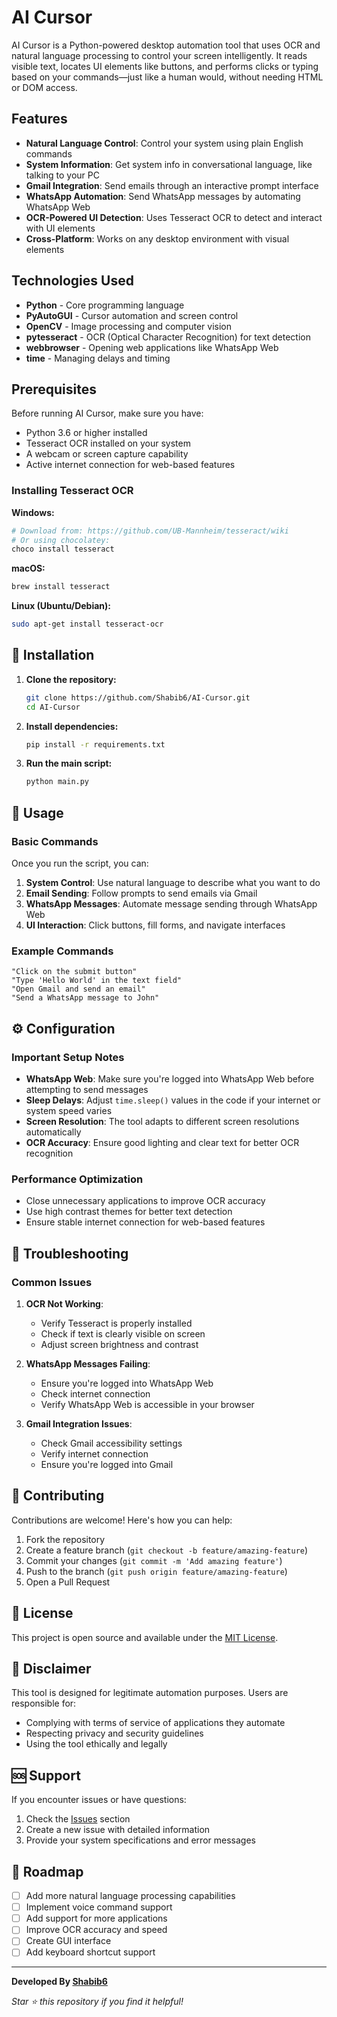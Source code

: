 # AI Cursor

AI Cursor is a Python-powered desktop automation tool that uses OCR and natural language processing to control your screen intelligently. It reads visible text, locates UI elements like buttons, and performs clicks or typing based on your commands—just like a human would, without needing HTML or DOM access.

## Features

- **Natural Language Control**: Control your system using plain English commands
- **System Information**: Get system info in conversational language, like talking to your PC
- **Gmail Integration**: Send emails through an interactive prompt interface
- **WhatsApp Automation**: Send WhatsApp messages by automating WhatsApp Web
- **OCR-Powered UI Detection**: Uses Tesseract OCR to detect and interact with UI elements
- **Cross-Platform**: Works on any desktop environment with visual elements

## Technologies Used

- **Python** - Core programming language
- **PyAutoGUI** - Cursor automation and screen control
- **OpenCV** - Image processing and computer vision
- **pytesseract** - OCR (Optical Character Recognition) for text detection
- **webbrowser** - Opening web applications like WhatsApp Web
- **time** - Managing delays and timing

## Prerequisites

Before running AI Cursor, make sure you have:

- Python 3.6 or higher installed
- Tesseract OCR installed on your system
- A webcam or screen capture capability
- Active internet connection for web-based features

### Installing Tesseract OCR

**Windows:**
```bash
# Download from: https://github.com/UB-Mannheim/tesseract/wiki
# Or using chocolatey:
choco install tesseract
```

**macOS:**
```bash
brew install tesseract
```

**Linux (Ubuntu/Debian):**
```bash
sudo apt-get install tesseract-ocr
```

## 🚀 Installation

1. **Clone the repository:**
   ```bash
   git clone https://github.com/Shabib6/AI-Cursor.git
   cd AI-Cursor
   ```

2. **Install dependencies:**
   ```bash
   pip install -r requirements.txt
   ```

3. **Run the main script:**
   ```bash
   python main.py
   ```

## 📱 Usage

### Basic Commands
Once you run the script, you can:

1. **System Control**: Use natural language to describe what you want to do
2. **Email Sending**: Follow prompts to send emails via Gmail
3. **WhatsApp Messages**: Automate message sending through WhatsApp Web
4. **UI Interaction**: Click buttons, fill forms, and navigate interfaces

### Example Commands
```
"Click on the submit button"
"Type 'Hello World' in the text field"
"Open Gmail and send an email"
"Send a WhatsApp message to John"
```

## ⚙️ Configuration

### Important Setup Notes

- **WhatsApp Web**: Make sure you're logged into WhatsApp Web before attempting to send messages
- **Sleep Delays**: Adjust `time.sleep()` values in the code if your internet or system speed varies
- **Screen Resolution**: The tool adapts to different screen resolutions automatically
- **OCR Accuracy**: Ensure good lighting and clear text for better OCR recognition

### Performance Optimization

- Close unnecessary applications to improve OCR accuracy
- Use high contrast themes for better text detection
- Ensure stable internet connection for web-based features

## 🔧 Troubleshooting

### Common Issues

1. **OCR Not Working**: 
   - Verify Tesseract is properly installed
   - Check if text is clearly visible on screen
   - Adjust screen brightness and contrast

2. **WhatsApp Messages Failing**:
   - Ensure you're logged into WhatsApp Web
   - Check internet connection
   - Verify WhatsApp Web is accessible in your browser

3. **Gmail Integration Issues**:
   - Check Gmail accessibility settings
   - Verify internet connection
   - Ensure you're logged into Gmail

## 🤝 Contributing

Contributions are welcome! Here's how you can help:

1. Fork the repository
2. Create a feature branch (`git checkout -b feature/amazing-feature`)
3. Commit your changes (`git commit -m 'Add amazing feature'`)
4. Push to the branch (`git push origin feature/amazing-feature`)
5. Open a Pull Request

## 📄 License

This project is open source and available under the [MIT License](LICENSE).

## 🚨 Disclaimer

This tool is designed for legitimate automation purposes. Users are responsible for:
- Complying with terms of service of applications they automate
- Respecting privacy and security guidelines
- Using the tool ethically and legally

## 🆘 Support

If you encounter issues or have questions:

1. Check the [Issues](https://github.com/Shabib6/AI-Cursor/issues) section
2. Create a new issue with detailed information
3. Provide your system specifications and error messages

## 🎯 Roadmap

- [ ] Add more natural language processing capabilities
- [ ] Implement voice command support
- [ ] Add support for more applications
- [ ] Improve OCR accuracy and speed
- [ ] Create GUI interface
- [ ] Add keyboard shortcut support

---

**Developed By [Shabib6](https://www.linkedin.com/in/syed-shabib-ahamed-b673b0225/)**

*Star ⭐ this repository if you find it helpful!*